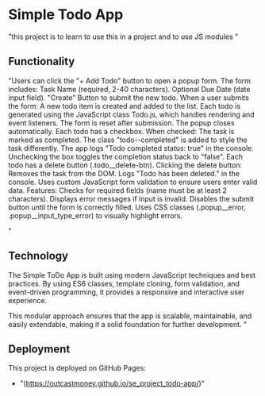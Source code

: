 # Simple Todo App

"this project is to learn to use this in a project and to use JS modules "

## Functionality

"Users can click the "+ Add Todo" button to open a popup form.
The form includes:
Task Name (required, 2-40 characters).
Optional Due Date (date input field).
"Create" Button to submit the new todo.
When a user submits the form:
A new todo item is created and added to the list.
Each todo is generated using the JavaScript class Todo.js, which handles rendering and event listeners.
The form is reset after submission.
The popup closes automatically.
Each todo has a checkbox.
When checked:
The task is marked as completed.
The class "todo--completed" is added to style the task differently.
The app logs "Todo  completed status: true" in the console.
Unchecking the box toggles the completion status back to "false".
Each todo has a delete button (.todo__delete-btn).
Clicking the delete button:
Removes the task from the DOM.
Logs "Todo  has been deleted." in the console.
Uses custom JavaScript form validation to ensure users enter valid data.
Features:
Checks for required fields (name must be at least 2 characters).
Displays error messages if input is invalid.
Disables the submit button until the form is correctly filled.
Uses CSS classes (.popup__error, .popup__input_type_error) to visually highlight errors.

"

## Technology

The Simple ToDo App is built using modern JavaScript techniques and best practices. By using ES6 classes, template cloning, form validation, and event-driven programming, it provides a responsive and interactive user experience.

This modular approach ensures that the app is scalable, maintainable, and easily extendable, making it a solid foundation for further development.
 "

## Deployment

This project is deployed on GitHub Pages:

- "(https://outcastmoney.github.io/se_project_todo-app/)"
